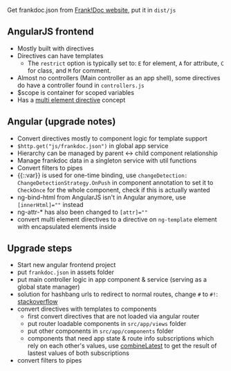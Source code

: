 Get frankdoc.json from [Frank!Doc website](https://frankdoc.frankframework.org/), put it in `dist/js`

## AngularJS frontend
* Mostly built with directives
* Directives can have templates
  * The `restrict` option is typically set to: `E` for element, `A` for attribute, `C` for class, and `M` for comment.
* Almost no controllers (Main controller as an app shell), some directives do have a controller found in `controllers.js`
* $scope is container for scoped variables
* Has a [multi element directive](https://docs.angularjs.org/api/ng/service/$compile#-multielement-) concept

## Angular (upgrade notes)
* Convert directives mostly to component logic for template support
* `$http.get("js/frankdoc.json")` in global app service
* Hierarchy can be managed by parent <-> child component relationship
* Manage frankdoc data in a singleton service with util functions
* Convert filters to pipes
* {{::var}} is used for one-time binding, use `changeDetection: ChangeDetectionStrategy.OnPush` in component annotation to set it to `CheckOnce` for the whole component, check if this is actually wanted
* ng-bind-html from AngularJS isn't in Angular anymore, use `[innerHtml]=""` instead
* ng-attr-* has also been changed to `[attr]=""`
* convert multi element directives to a directive on `ng-template` element with encapsulated elements inside
 
## Upgrade steps
* Start new angular frontend project
* put `frankdoc.json` in assets folder
* put main controller logic in app component & service (serving as a global state manager)
* solution for hashbang urls to redirect to normal routes, change `#` to `#!`: [stackoverflow](https://stackoverflow.com/a/49534503/9929992)
* convert directives with templates to components
  * first convert directives that are not loaded via angular router
  * put router loadable components in `src/app/views` folder
  * put other components in `src/app/components` folder
  * components that need app state & route info subscriptions which rely on each other's values, use [combineLatest](https://rxjs.dev/api/index/function/combineLatest) to get the result of lastest values of both subscriptions
* convert filters to pipes

